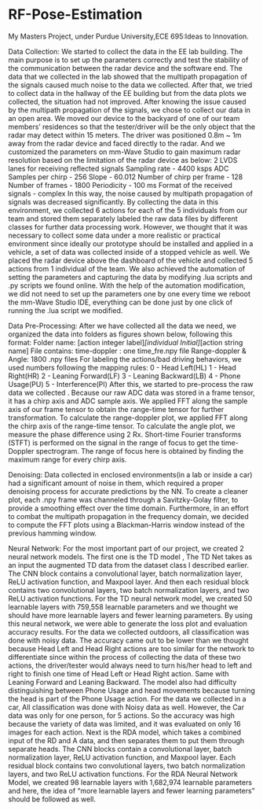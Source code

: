 # RF-Pose-Estimation
My Masters Project, under Purdue University,ECE 695:Ideas to Innovation.

Data Collection:
	We started to collect the data in the EE lab building. The main purpose is to set up the parameters correctly and test the stability of the communication between the radar device and the software end. The data that we collected in the lab showed that the multipath propagation of the signals caused much noise to the data we collected. After that, we tried to collect data in the hallway of the EE building but from the data plots we collected, the situation had not improved.
	After knowing the issue caused by the multipath propagation of the signals, we chose to collect our data in an open area. We moved our device to the backyard of one of our team members’ residences so that the tester/driver will be the only object that the radar may detect within 15 meters. The driver was positioned 0.8m ~ 1m away from the radar device and faced directly to the radar. 
And we customized the parameters on mm-Wave Studio to gain maximum radar resolution based on the limitation of the radar device as below:
2 LVDS lanes for receiving reflected signals
Sampling rate - 4400 ksps 
ADC Samples per chirp - 256
Slope - 60.012
Number of chirp per frame - 128
Number of frames -  1800
Periodicity - 100 ms
Format of the received signals - complex
In this way, the noise caused by multipath propagation of signals was decreased significantly. By collecting the data in this environment, we collected 6 actions for each of the 5 individuals from our team and stored them separately labeled the raw data files by different classes for further data processing work.
However, we thought that it was necessary to collect some data under a more realistic or practical environment since ideally our prototype should be installed and applied in a vehicle, a set of data was collected inside of a stopped vehicle as well. We placed the radar device above the dashboard of the vehicle and collected 5 actions from 1 individual of the team.
	We also achieved the automation of setting the parameters and capturing the data by modifying .lua scripts and .py scripts we found online. With the help of the automation modification, we did not need to set up the parameters one by one every time we reboot the mm-Wave Studio IDE, everything can be done just by one click of running the .lua script we modified.

Data Pre-Processing:
	After we have collected all the data we need, we organized the data into folders as figures shown below, following this format:
	Folder name: [action integer label]_[individual Initial]_[action string name]
		File contains:
time-doppler : one time_fre.npy file
Range-doppler & Angle: 1800 .npy files
 	For labeling the actions/bad driving behaviors, we used numbers following the mapping rules:
		0 - Head Left(HL)
		1 - Head Right(HR)
		2 - Leaning Forward(LF)
		3 - Leaning Backward(LB)
		4 - Phone Usage(PU)
		5 - Interference(PI)
	After this, we started to pre-process the raw data we collected . Because our raw ADC data was stored in a frame tensor, it has a chirp axis and ADC sample axis. We applied FFT along the sample axis of our frame tensor to obtain the range-time tensor for further transformation. To calculate the range-doppler plot, we applied FFT along the chirp axis of the range-time tensor. To calculate the angle plot, we measure the phase difference using 2 Rx. Short-time Fourier transforms (STFT) is performed on the signal in the range of focus to get the time-Doppler spectrogram. The range of focus here is obtained by finding the maximum range for every chirp axis. 

Denoising:
	Data collected in enclosed environments(in a lab or inside a car) had a significant amount of noise in them, which required a proper denoising process for accurate predictions by the NN. To create a cleaner plot, each .npy frame was channeled through a Savitzky-Golay filter, to provide a smoothing effect over the time domain. Furthermore, in an effort to combat the multipath propagation in the frequency domain, we decided to compute the FFT plots using a Blackman-Harris window instead of the previous hamming window.

Neural Network:
	For the most important part of our project, we created 2 neural network models. The first one is the TD model , The TD Net takes as an input the augmented TD data from the dataset class I described earlier. The CNN block contains a convolutional layer, batch normalization layer, ReLU activation function, and Maxpool layer. And then each residual block contains two convolutional layers, two batch normalization layers, and two ReLU activation functions.
For the TD neural network model, we created 50 learnable layers with 759,558 learnable parameters and we thought we should have more learnable layers and fewer learning parameters. 
	By using this neural network, we were able to generate the loss plot and evaluation accuracy results.
For the data we collected outdoors, all classification was done with noisy data. The accuracy came out to be lower than we thought because Head Left and Head Right actions are too similar for the network to differentiate since within the process of collecting the data of these two actions, the driver/tester would always need to turn his/her head to left and right to finish one time of Head Left or Head Right action. Same with Leaning Forward and Leaning Backward. 
The model also had difficulty distinguishing between Phone Usage and head movements because turning the head is part of the Phone Usage action.
	For the data we collected in a car, All classification was done with Noisy data as well. However, the Car data was only for one person, for 5 actions. So the accuracy was high because the variety of data was limited, and it was evaluated on only 16 images for each action. 
Next is the RDA model, which takes a combined input of the RD and A data, and then separates them to put them through separate heads. The CNN blocks contain a convolutional layer, batch normalization layer, ReLU activation function, and Maxpool layer. Each residual block contains two convolutional layers, two batch normalization layers, and two ReLU activation functions.
For the RDA Neural Network Model, we created 98 learnable layers with 1,682,974 learnable parameters and here, the idea of “more learnable layers and fewer learning parameters” should be followed as well. 

